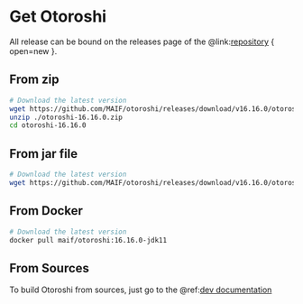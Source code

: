 # Get Otoroshi

All release can be bound on the releases page of the @link:[repository](https://github.com/MAIF/otoroshi/releases) { open=new }.

## From zip

```sh
# Download the latest version
wget https://github.com/MAIF/otoroshi/releases/download/v16.16.0/otoroshi-16.16.0.zip
unzip ./otoroshi-16.16.0.zip
cd otoroshi-16.16.0
```

## From jar file

```sh
# Download the latest version
wget https://github.com/MAIF/otoroshi/releases/download/v16.16.0/otoroshi.jar
```

## From Docker

```sh
# Download the latest version
docker pull maif/otoroshi:16.16.0-jdk11
```

## From Sources

To build Otoroshi from sources, just go to the @ref:[dev documentation](../dev.md)
